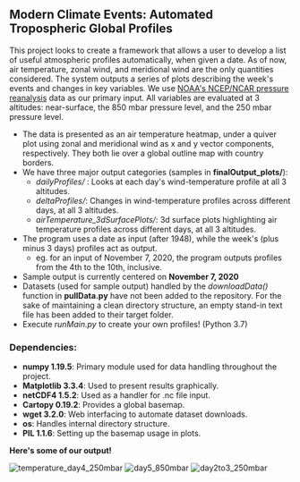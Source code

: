 ## Modern Climate Events: Automated Tropospheric Global Profiles

This project looks to create a framework that allows a user to develop a list of useful atmospheric profiles automatically, when given a date. As of now, air temperature, zonal wind, and meridional wind are the only quantities considered. The system outputs a series of plots describing the week's events and changes in key variables. We use [NOAA's NCEP/NCAR pressure reanalysis](https://psl.noaa.gov/data/gridded/data.ncep.reanalysis.html) data as our primary input. All variables are evaluated at 3 altitudes: near-surface, the 850 mbar pressure level, and the 250 mbar pressure level. 

- The data is presented as an air temperature heatmap, under a quiver plot using zonal and meridional wind as x and y vector components, respectively. They both lie over a global outline map with country borders.
- We have three major output categories (samples in **finalOutput_plots/**): 
  - *dailyProfiles/* : Looks at each day's wind-temperature profile at all 3 altitudes. 
  - *deltaProfiles/*: Changes in wind-temperature profiles across different days, at all 3 altitudes.
  - *airTemperature_3dSurfacePlots/*: 3d surface plots highlighting air temperature profiles across different days, at all 3 altitudes.
- The program uses a date as input (after 1948), while the week's (plus minus 3 days) profiles act as output.
  - eg. for an input of November 7, 2020, the program outputs profiles from the 4th to the 10th, inclusive.
- Sample output is currently centered on **November 7, 2020**
- Datasets (used for sample output) handled by the *downloadData()* function in **pullData.py** have not been added to the repository. For the sake of maintaining a clean directory structure, an empty stand-in text file has been added to their target folder.
- Execute *runMain.py* to create your own profiles! (Python 3.7)

### Dependencies:
- **numpy 1.19.5**: Primary module used for data handling throughout the project.
- **Matplotlib 3.3.4**: Used to present results graphically.
- **netCDF4 1.5.2**: Used as a handler for .nc file input.
- **Cartopy 0.19.2**: Provides a global basemap.
- **wget 3.2.0**: Web interfacing to automate dataset downloads.
- **os**: Handles internal directory structure.
- **PIL 1.1.6**: Setting up the basemap usage in plots.



**Here's some of our output!**

![temperature_day4_250mbar](https://user-images.githubusercontent.com/47943744/120197959-3867ff80-c23f-11eb-8f78-15a9741785f6.png)
![day5_850mbar](https://user-images.githubusercontent.com/47943744/118973513-61f77000-b98f-11eb-9cfd-89eff3742d0e.png)
![day2to3_250mbar](https://user-images.githubusercontent.com/47943744/118972273-0082d180-b98e-11eb-90d9-c855b542ae36.png)
